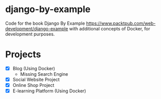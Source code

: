 # django-by-example

Code for the book Django By Example https://www.packtpub.com/web-development/django-example
with additional concepts of Docker, for development purposes.

# Projects 

- [x] Blog (Using Docker)
	- Missing Search Engine 
- [x] Social Website Project 
- [x] Online Shop Project
- [x] E-learning Platform (Using Docker)
